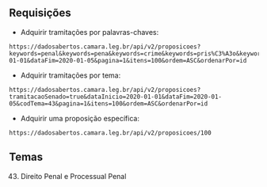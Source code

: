 ## Requisições

* Adquirir tramitações por palavras-chaves:
```
https://dadosabertos.camara.leg.br/api/v2/proposicoes?keywords=penal&keywords=pena&keywords=crime&keywords=pris%C3%A3o&keywords=hediondo&keywords=estupro&keywords=criminal&keywords=penitenci%C3%A1ria&tramitacaoSenado=true&dataInicio=2020-01-01&dataFim=2020-01-05&pagina=1&itens=100&ordem=ASC&ordenarPor=id
```
* Adquirir tramitações por tema:
```
https://dadosabertos.camara.leg.br/api/v2/proposicoes?tramitacaoSenado=true&dataInicio=2020-01-01&dataFim=2020-01-05&codTema=43&pagina=1&itens=100&ordem=ASC&ordenarPor=id
```
* Adquirir uma proposição específica:
```
https://dadosabertos.camara.leg.br/api/v2/proposicoes/100
```

## Temas
    
43. Direito Penal e Processual Penal